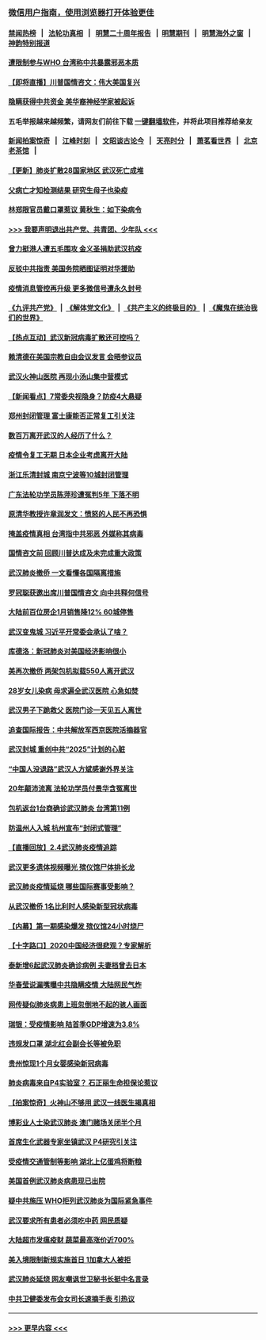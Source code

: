 ### [微信用户指南，使用浏览器打开体验更佳](https://github.com/gfw-breaker/banned-news1/blob/master/indexes/wechat-guide.md?t=0)
#### [禁闻热榜](热点新闻.md?t=0)  &nbsp;&nbsp;|&nbsp;&nbsp; [法轮功真相](https://github.com/gfw-breaker/truth/blob/master/README.md?t=0) &nbsp;&nbsp;|&nbsp;&nbsp; [明慧二十周年报告](https://github.com/gfw-breaker/mh-reports/blob/master/README.md?t=0) &nbsp;&nbsp;|&nbsp;&nbsp;[明慧期刊](https://github.com/gfw-breaker/mh-qikan) &nbsp;&nbsp;|&nbsp;&nbsp; [明慧海外之窗](https://github.com/gfw-breaker/mh-news/blob/master/README.md?t=0) &nbsp;&nbsp;|&nbsp;&nbsp; [神韵特别报道](https://github.com/gfw-breaker/mh-news/blob/master/shenyun.md?t=0)
#### [遭限制参与WHO 台湾称中共暴露邪恶本质](../pages/nsc413/n11844351.md?t=02051055) 
#### [【即将直播】川普国情咨文：伟大美国复兴](../pages/nsc413/n11842079.md?t=02051055) 
#### [隐瞒获得中共资金 美华裔神经学家被起诉](../pages/nsc413/n11844879.md?t=02051055) 
#### 五毛举报越来越频繁，请网友们前往下载 [一键翻墙软件](https://github.com/gfw-breaker/ssr-accounts)，并将此项目推荐给亲友
#### [新闻拍案惊奇](https://github.com/gfw-breaker/banned-news1/blob/master/pages/link4.md) &nbsp;&nbsp;|&nbsp;&nbsp; [江峰时刻](https://github.com/gfw-breaker/banned-news1/blob/master/pages/link4.md) &nbsp;&nbsp;|&nbsp;&nbsp; [文昭谈古论今](https://github.com/gfw-breaker/banned-news1/blob/master/pages/link4.md) &nbsp;&nbsp;|&nbsp;&nbsp; [天亮时分](https://github.com/gfw-breaker/banned-news1/blob/master/pages/link4.md) &nbsp;&nbsp;|&nbsp;&nbsp; [萧茗看世界](https://github.com/gfw-breaker/banned-news1/blob/master/pages/link4.md) &nbsp;&nbsp;|&nbsp;&nbsp; [北京老茶馆](https://github.com/gfw-breaker/banned-news1/blob/master/pages/link4.md) &nbsp;&nbsp;|&nbsp;&nbsp; 
#### [【更新】肺炎扩散28国家地区 武汉死亡成堆](../pages/nsc413/n11801312.md?t=02051055) 
#### [父病亡才知检测结果 研究生母子也染疫](../pages/nsc413/n11845059.md?t=02051055) 
#### [林郑限官员戴口罩惹议 黄秋生：如下染病令](../pages/nsc413/n11844529.md?t=02051055) 
#### [>>> 我要声明退出共产党、共青团、少年队 <<<](https://github.com/begood0513/goodnews/blob/master/quit/letter.md) 
#### [曾力挺港人遭五毛围攻 金义圣捐助武汉抗疫](../pages/nsc413/n11844707.md?t=02051055) 
#### [反驳中共指责 美国务院晒图证明对华援助](../pages/nsc413/n11844859.md?t=02051055) 
#### [疫情消息管控再升级 更多微信号遭永久封号](../pages/nsc413/n11844902.md?t=02051055) 
#### [《九评共产党》](https://github.com/begood0513/9ping.md/blob/master/README.md) &nbsp;|&nbsp; [《解体党文化》](../../../../jtdwh.md/blob/master/README.md)  &nbsp;|&nbsp; [《共产主义的终极目的》](../../../../gczydzjmd.md/blob/master/README.md) &nbsp;|&nbsp; [《魔鬼在统治我们的世界》](../../../../mgztzwmdsj.md/blob/master/README.md) 
#### [【热点互动】武汉新冠病毒扩散还可控吗？](../pages/nsc413/n11844750.md?t=02051055) 
#### [赖清德在美国宗教自由会议发言 会晤参议员](../pages/nsc413/n11844836.md?t=02051055) 
#### [武汉火神山医院 再现小汤山集中营模式](../pages/nsc413/n11844763.md?t=02051055) 
#### [【新闻看点】7常委央视隐身？防疫4大悬疑](../pages/nsc413/n11844611.md?t=02051055) 
#### [郑州封闭管理 富士康能否正常复工引关注](../pages/nsc413/n11844727.md?t=02051055) 
#### [数百万离开武汉的人经历了什么？](../pages/nsc413/n11844742.md?t=02051055) 
#### [疫情令复工无期  日本企业考虑离开大陆](../pages/nsc413/n11844585.md?t=02051055) 
#### [浙江乐清封城 南京宁波等10城封闭管理](../pages/nsc413/n11844464.md?t=02051055) 
#### [广东法轮功学员陈萍珍遭冤判5年 下落不明](../pages/nsc413/n11844088.md?t=02051055) 
#### [原清华教授许章润发文：愤怒的人民不再恐惧](../pages/nsc413/n11844347.md?t=02051055) 
#### [掩盖疫情真相 台湾指中共邪恶 外媒称其病毒](../pages/nsc413/n11844401.md?t=02051055) 
#### [国情咨文前 回顾川普达成及未完成重大政策](../pages/nsc413/n11844581.md?t=02051055) 
#### [武汉肺炎撤侨 一文看懂各国隔离措施](../pages/nsc413/n11844216.md?t=02051055) 
#### [罗冠聪获邀出席川普国情咨文 向中共释何信号](../pages/nsc413/n11844355.md?t=02051055) 
#### [大陆前百位房企1月销售降12% 60城停售](../pages/nsc413/n11844398.md?t=02051055) 
#### [武汉变鬼城 习近平开常委会承认了啥？](../pages/nsc413/n11844218.md?t=02051055) 
#### [库德洛：新冠肺炎对美国经济影响很小](../pages/nsc413/n11844418.md?t=02051055) 
#### [美再次撤侨 两架包机拟载550人离开武汉](../pages/nsc413/n11844407.md?t=02051055) 
#### [28岁女儿染病 母求遍全武汉医院 心急如焚](../pages/nsc413/n11844302.md?t=02051055) 
#### [武汉男子下跪救父 医院门诊一天见五人离世](../pages/nsc413/n11844073.md?t=02051055) 
#### [追查国际报告：中共解放军西京医院活摘器官](../pages/nsc413/n11838359.md?t=02051055) 
#### [武汉封城 重创中共“2025”计划的心脏](../pages/nsc413/n11843972.md?t=02051055) 
#### [“中国人没退路”武汉人方斌感谢外界关注](../pages/nsc413/n11843517.md?t=02051055) 
#### [20年颠沛流离 法轮功学员付景华含冤离世](../pages/nsc413/n11841986.md?t=02051055) 
#### [包机返台1台商确诊武汉肺炎 台湾第11例](../pages/nsc413/n11844182.md?t=02051055) 
#### [防温州人入城 杭州宣布“封闭式管理”](../pages/nsc413/n11844139.md?t=02051055) 
#### [【直播回放】2.4武汉肺炎疫情追踪](../pages/nsc413/n11844032.md?t=02051055) 
#### [武汉更多遗体视频曝光 殡仪馆尸体排长龙](../pages/nsc413/n11844057.md?t=02051055) 
#### [武汉肺炎疫情延烧 哪些国际赛事受影响？](../pages/nsc413/n11843958.md?t=02051055) 
#### [从武汉撤侨 1名比利时人感染新型冠状病毒](../pages/nsc413/n11843977.md?t=02051055) 
#### [【内幕】第一期感染爆发 殡仪馆24小时烧尸](../pages/nsc413/n11843944.md?t=02051055) 
#### [【十字路口】2020中国经济很悲观？专家解析](../pages/nsc413/n11842696.md?t=02051055) 
#### [泰新增6起武汉肺炎确诊病例 夫妻档曾去日本](../pages/nsc413/n11843900.md?t=02051055) 
#### [华春莹说漏嘴曝中共隐瞒疫情 大陆网民气炸](../pages/nsc413/n11843863.md?t=02051055) 
#### [网传疑似肺炎病患上班忽倒地不起的骇人画面](../pages/nsc413/n11843789.md?t=02051055) 
#### [瑞银：受疫情影响 陆首季GDP增速为3.8%](../pages/nsc413/n11843264.md?t=02051055) 
#### [违规发口罩 湖北红会副会长等被免职](../pages/nsc413/n11843531.md?t=02051055) 
#### [贵州惊现1个月女婴感染新冠病毒](../pages/nsc413/n11843443.md?t=02051055) 
#### [肺炎病毒来自P4实验室？ 石正丽生命担保论惹议](../pages/nsc413/n11842936.md?t=02051055) 
#### [【拍案惊奇】火神山不够用 武汉一线医生揭真相](../pages/nsc413/n11842682.md?t=02051055) 
#### [博彩业人士染武汉肺炎 澳门赌场关闭半个月](../pages/nsc413/n11843607.md?t=02051055) 
#### [首席生化武器专家坐镇武汉 P4研究引关注](../pages/nsc413/n11842412.md?t=02051055) 
#### [受疫情交通管制等影响 湖北上亿蛋鸡将断粮](../pages/nsc413/n11843243.md?t=02051055) 
#### [美国首例武汉肺炎病患现已出院](../pages/nsc413/n11842740.md?t=02051055) 
#### [疑中共施压 WHO拒列武汉肺炎为国际紧急事件](../pages/nsc413/n11843031.md?t=02051055) 
#### [武汉要求所有患者必须吃中药 网民质疑](../pages/nsc413/n11842894.md?t=02051055) 
#### [大陆超市发瘟疫财 蔬菜最高涨价近700%](../pages/nsc413/n11842780.md?t=02051055) 
#### [美入境限制新规实施首日 1加拿大人被拒](../pages/nsc413/n11843058.md?t=02051055) 
#### [武汉肺炎延烧 网友嘲讽世卫秘书长挺中名言录](../pages/nsc413/n11843056.md?t=02051055) 
#### [中共卫健委发布会女司长速摘手表 引热议](../pages/nsc413/n11843116.md?t=02051055) 

----
#### [ >>> 更早内容 <<< ](../indexes/nsc413-earlier.md)
